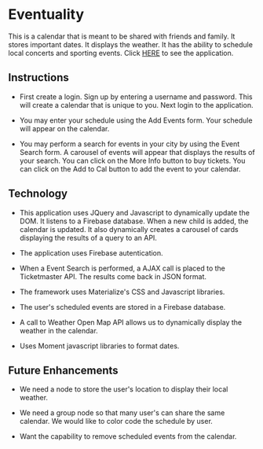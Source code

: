 # Eventuality
This is a calendar that is meant to be shared with friends and family. It stores important dates. It displays the weather. It has the ability to schedule local concerts and sporting events. Click [HERE]( https://savycodr.github.io/co-calendar/) to see the application.

## Instructions

* First create a login. Sign up by entering a username and password. This will create a calendar that is unique to you. Next login to the application.

* You may enter your schedule using the Add Events form. Your schedule will appear on the calendar.

* You may perform a search for events in your city by using the Event Search form. A carousel of events will appear that displays the results of your search. You can click on the More Info button to buy tickets. You can click on the Add to Cal button to add the event to your calendar.
 
## Technology

* This application uses JQuery and Javascript to dynamically update the DOM. It listens to a Firebase database. When a new child is added, the calendar is updated. It also dynamically creates a carousel of cards displaying the results of a query to an API.

* The application uses Firebase autentication.

* When a Event Search is performed, a AJAX call is placed to the Ticketmaster API. The results come back in JSON format.

* The framework uses Materialize's CSS and Javascript libraries.

* The user's scheduled events are stored in a Firebase database.

* A call to Weather Open Map API allows us to dynamically display the weather in the calendar.

* Uses Moment javascript libraries to format dates.


## Future Enhancements

* We need a node to store the user's location to display their local weather.

* We need a group node so that many user's can share the same calendar. We would like to color code the schedule by user.

* Want the capability to remove scheduled events from the calendar.
